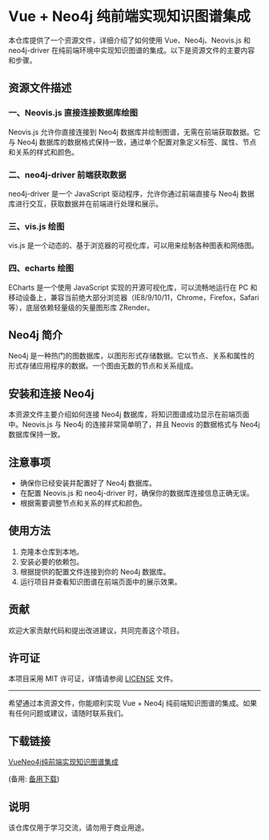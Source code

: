 # Vue + Neo4j 纯前端实现知识图谱集成

本仓库提供了一个资源文件，详细介绍了如何使用 Vue、Neo4j、Neovis.js 和 neo4j-driver 在纯前端环境中实现知识图谱的集成。以下是资源文件的主要内容和步骤。

## 资源文件描述

### 一、Neovis.js 直接连接数据库绘图
Neovis.js 允许你直接连接到 Neo4j 数据库并绘制图谱，无需在前端获取数据。它与 Neo4j 数据库的数据格式保持一致，通过单个配置对象定义标签、属性、节点和关系的样式和颜色。

### 二、neo4j-driver 前端获取数据
neo4j-driver 是一个 JavaScript 驱动程序，允许你通过前端直接与 Neo4j 数据库进行交互，获取数据并在前端进行处理和展示。

### 三、vis.js 绘图
vis.js 是一个动态的、基于浏览器的可视化库，可以用来绘制各种图表和网络图。

### 四、echarts 绘图
ECharts 是一个使用 JavaScript 实现的开源可视化库，可以流畅地运行在 PC 和移动设备上，兼容当前绝大部分浏览器（IE8/9/10/11，Chrome，Firefox，Safari 等），底层依赖轻量级的矢量图形库 ZRender。

## Neo4j 简介
Neo4j 是一种热门的图数据库，以图形形式存储数据。它以节点、关系和属性的形式存储应用程序的数据。一个图由无数的节点和关系组成。

## 安装和连接 Neo4j
本资源文件主要介绍如何连接 Neo4j 数据库，将知识图谱成功显示在前端页面中。Neovis.js 与 Neo4j 的连接非常简单明了，并且 Neovis 的数据格式与 Neo4j 数据库保持一致。

## 注意事项
- 确保你已经安装并配置好了 Neo4j 数据库。
- 在配置 Neovis.js 和 neo4j-driver 时，确保你的数据库连接信息正确无误。
- 根据需要调整节点和关系的样式和颜色。

## 使用方法
1. 克隆本仓库到本地。
2. 安装必要的依赖包。
3. 根据提供的配置文件连接到你的 Neo4j 数据库。
4. 运行项目并查看知识图谱在前端页面中的展示效果。

## 贡献
欢迎大家贡献代码和提出改进建议，共同完善这个项目。

## 许可证
本项目采用 MIT 许可证，详情请参阅 [LICENSE](LICENSE) 文件。

---

希望通过本资源文件，你能顺利实现 Vue + Neo4j 纯前端知识图谱的集成。如果有任何问题或建议，请随时联系我们。

## 下载链接
[VueNeo4j纯前端实现知识图谱集成](https://pan.quark.cn/s/8efc34b1dd4b) 

(备用: [备用下载](https://pan.baidu.com/s/1qEHk8Hlg-OA-e7MAOGYVaQ?pwd=1234))

## 说明

该仓库仅用于学习交流，请勿用于商业用途。
